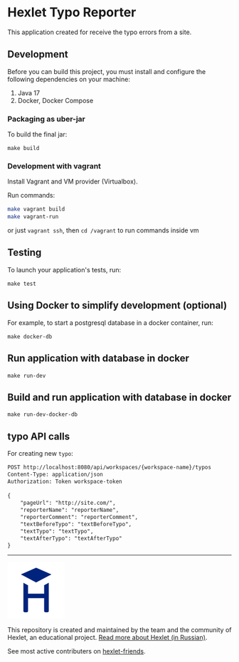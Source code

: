 # Hexlet Typo Reporter

This application created for receive the typo errors from a site.

## Development

Before you can build this project, you must install and configure the following dependencies on your machine:

1. Java 17
2. Docker, Docker Compose

### Packaging as uber-jar

To build the final jar:

    make build

### Development with vagrant

Install Vagrant and VM provider (Virtualbox).

Run commands:

```bash
make vagrant build
make vagrant-run
```

or just `vagrant ssh`, then `cd /vagrant` to run commands inside vm

## Testing

To launch your application's tests, run:

    make test

## Using Docker to simplify development (optional)

For example, to start a postgresql database in a docker container, run:

    make docker-db

## Run application with database in docker

    make run-dev

## Build and run application with database in docker

    make run-dev-docker-db

## typo API calls

For creating new `typo`:

    POST http://localhost:8080/api/workspaces/{workspace-name}/typos
    Content-Type: application/json
    Authorization: Token workspace-token

    {
        "pageUrl": "http://site.com/",
        "reporterName": "reporterName",
        "reporterComment": "reporterComment",
        "textBeforeTypo": "textBeforeTypo",
        "textTypo": "textTypo",
        "textAfterTypo": "textAfterTypo"
    }

---

[![Hexlet Ltd. logo](https://raw.githubusercontent.com/Hexlet/assets/master/images/hexlet_logo128.png)](https://ru.hexlet.io/pages/about?utm_source=github&utm_medium=link&utm_campaign=exercises-javascript)

This repository is created and maintained by the team and the community of Hexlet, an educational project. [Read more about Hexlet (in Russian)](https://ru.hexlet.io/pages/about?utm_source=github&utm_medium=link&utm_campaign=hexlet-comparator).

See most active contributers on [hexlet-friends](https://friends.hexlet.io/).
